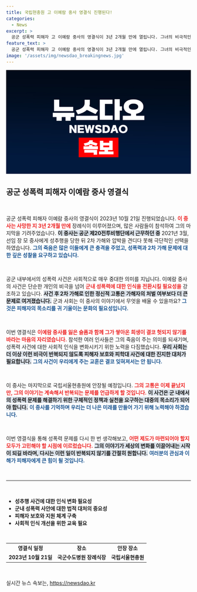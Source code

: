 ```yaml
---
title: 국립현충원 고 이예람 중사 영결식 진행된다!
categories:
  - News
excerpt: >
  공군 성폭력 피해자 고 이예람 중사의 영결식이 3년 2개월 만에 열립니다. 그녀의 비극적인 이야기가 세상에 전해지는 지금, 진실과 정의가 요구됩니다.
feature_text: >
  공군 성폭력 피해자 고 이예람 중사의 영결식이 3년 2개월 만에 열립니다. 그녀의 비극적인 이야기가 세상에 전해지는 지금, 진실과 정의가 요구됩니다.
image: '/assets/img/newsdao_breakingnews.jpg'
---
```


<p><img src="/assets/img/newsdao_breakingnews.jpg" alt="bookingtag 속보" /></p>

<h2 data-ke-size="size26">공군 성폭력 피해자 이예람 중사 영결식</h2>

<p data-ke-size="size16">&nbsp;</p>

<p>공군 성폭력 피해자 이예람 중사의 영결식이 2023년 10월 21일 진행되었습니다. <b><span style="color: #ee2323;">이 중사는 사망한 지 3년 2개월 만에</span></b> 장례식이 이루어졌으며, 많은 사람들이 참석하여 그의 마지막을 기려주었습니다. <b><span style="background-color: #21538527;">이 중사는 공군 제20전투비행단에서 근무하던 중</span></b> 2021년 3월, 선임 장 모 중사에게 성추행을 당한 뒤 2차 가해와 압박을 견디다 못해 극단적인 선택을 하였습니다. <b><span style="color: #1a5490;">그의 죽음은 많은 이들에게 큰 충격을 주었고, 성폭력과 2차 가해 문제에 대한 깊은 성찰을 요구하고 있습니다.</span></b></p>

<p data-ke-size="size16">&nbsp;</p>

<p>공군 내부에서의 성폭력 사건은 사회적으로 매우 중대한 의미를 지닙니다. 이예람 중사의 사건은 단순한 개인의 비극을 넘어 <b><span style="color: #ee2323;">군내 성폭력에 대한 인식을 전환시킬 필요성을</span></b> 강조하고 있습니다. <b><span style="background-color: #21538527;">사건 후 2차 가해로 인한 정신적 고통은 가해자의 처벌 여부보다 더 큰 문제로 여겨졌습니다.</span></b> 군과 사회는 이 중사의 이야기에서 무엇을 배울 수 있을까요? <b><span style="color: #1a5490;">그것은 피해자의 목소리를 귀 기울이는 문화의 필요성입니다.</span></b></p>

<p data-ke-size="size16">&nbsp;</p>

<p>이번 영결식은 <b><span style="color: #ee2323;">이예람 중사를 잃은 슬픔과 함께 그가 쌓아온 희생이 결코 헛되지 않기를 바라는 마음의 자리였습니다.</span></b> 참석한 여러 인사들은 그의 죽음이 주는 의미를 되새기며, 성폭력 사건에 대한 사회적 인식을 변화시키기 위한 노력을 다짐했습니다. <b><span style="background-color: #21538527;">우리 사회는 더 이상 이런 비극이 반복되지 않도록 피해자 보호와 피학대 사건에 대한 진지한 대처가 필요합니다.</span></b> <b><span style="color: #1a5490;">그의 사건이 우리에게 주는 교훈은 결코 잊혀져서는 안 됩니다.</span></b></p>

<p data-ke-size="size16">&nbsp;</p>

<p>이 중사는 마지막으로 국립서울현충원에 안장될 예정입니다. <b><span style="color: #ee2323;">그의 고통은 이제 끝났지만, 그의 이야기는 계속해서 반복되는 문제를 언급하게 할 것입니다.</span></b> <b><span style="background-color: #21538527;">이 사건은 군 내에서의 성폭력 문제를 해결하기 위한 구체적인 정책과 실천을 요구하는 대중의 목소리가 되어야 합니다.</span></b> <b><span style="color: #1a5490;">이 중사를 기억하며 우리는 더 나은 미래를 만들어 가기 위해 노력해야 하겠습니다.</span></b></p>

<p data-ke-size="size16">&nbsp;</p>

<p>이번 영결식을 통해 성폭력 문제를 다시 한 번 생각해보고, <b><span style="color: #ee2323;">어떤 제도가 마련되어야 할지 모두가 고민해야 할 시점에 이르렀습니다.</span></b> <b><span style="background-color: #21538527;">그의 이야기가 세상의 변화를 이끌어내는 시작이 되길 바라며, 다시는 이런 일이 반복되지 않기를 간절히 원합니다.</span></b> <b><span style="color: #1a5490;">여러분의 관심과 이해가 피해자에게 큰 힘이 될 것입니다.</span></b></p>

<p data-ke-size="size16">&nbsp;</p> 

<hr>

<p data-ke-size="size16">&nbsp;</p>

<ul>
    <li><b>성추행 사건에 대한 인식 변화 필요성</b></li>
    <li><b>군내 성폭력 사안에 대한 법적 대처의 중요성</b></li>
    <li><b>피해자 보호와 지원 체계 구축</b></li>
    <li><b>사회적 인식 개선을 위한 교육 필요</b></li>
</ul>

<p data-ke-size="size16">&nbsp;</p>

<table style="width: 100%;">
    <tbody>
        <tr>
            <td style="text-align: center; height: 17px;"><b>영결식 일정</b></td>
            <td style="text-align: center; height: 17px;"><b>장소</b></td>
            <td style="text-align: center; height: 17px;"><b>안장 장소</b></td>
        </tr>
        <tr>
            <td style="text-align: center; height: 17px;"><b>2023년 10월 21일</b></td>
            <td style="text-align: center; height: 17px;"><b>국군수도병원 장례식장</b></td>
            <td style="text-align: center; height: 17px;"><b>국립서울현충원</b></td>
        </tr>
    </tbody>
</table>

<p data-ke-size="size16">&nbsp;</p>
실시간 뉴스 속보는, <a href="https://newsdao.kr" rel="dofollow">https://newsdao.kr</a>


